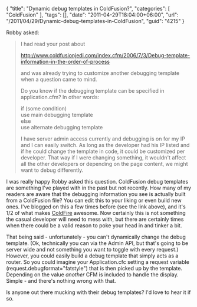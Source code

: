 {
	"title": "Dynamic debug templates in ColdFusion?",
	"categories": [
		"ColdFusion"
	],
	"tags": [],
	"date": "2011-04-29T18:04:00+06:00",
	"url": "/2011/04/29/Dynamic-debug-templates-in-ColdFusion",
	"guid": "4215"
}

Robby asked:

<p/>

<blockquote>
<p>
I had read your post about
</p>
<p>
<a href="http://www.raymondcamden.com/index.cfm/2006/7/3/Debug-template-information-in-the-order-of-process">http://www.coldfusionjedi.com/index.cfm/2006/7/3/Debug-template-information-in-the-order-of-process</a>
</p>
<p>
and was already trying to customize another debugging template when a question came to mind.
</p>
<p>
Do you know if the debugging template can be specified in application.cfm?  In other words:
</p>
<p>
if  (some condition)<br/>
  use main debugging template<br/>
else<br/>
  use alternate debugging template<br/>
</p>
<p>
I have server admin access currently and debugging is on for my IP and I can easily switch.  As long as the developer had his IP listed and if he could change the template in code, it could be customized per developer.   That way if I were changing something, it wouldn't affect all the other developers or depending on the page content, we might want to debug differently.
</p>
</blockquote>
<!--more-->
<p>

I was really happy Robby asked this question. ColdFusion debug templates are something I've played with in the past but not recently. How many of my readers are aware that the debugging information you see is actually built from a ColdFusion file? You can edit this to your liking or even build new ones. I've blogged on this a few times before (see the link above), and it's 1/2 of what makes <a href="http://coldfire.riaforge.org">ColdFire</a> awesome. Now certainly this is not something the casual developer will need to mess with, but there are certainly times when there could be a valid reason to poke your head in and tinker a bit.

<p>

That being said - unfortunately - you can't dynamically change the debug template. (Ok, technically you can via the Admin API, but that's going to be server wide and not something you want to toggle with every request.) However, you could easily build a debug template that simply acts as a router. So you could imagine your Application.cfc setting a request variable (request.debugformat="fatstyle") that is then picked up by the template. Depending on the value <i>another</i> CFM is included to handle the display. Simple - and there's nothing wrong with that.

<p>

Is anyone out there mucking with their debug templates? I'd love to hear it if so.